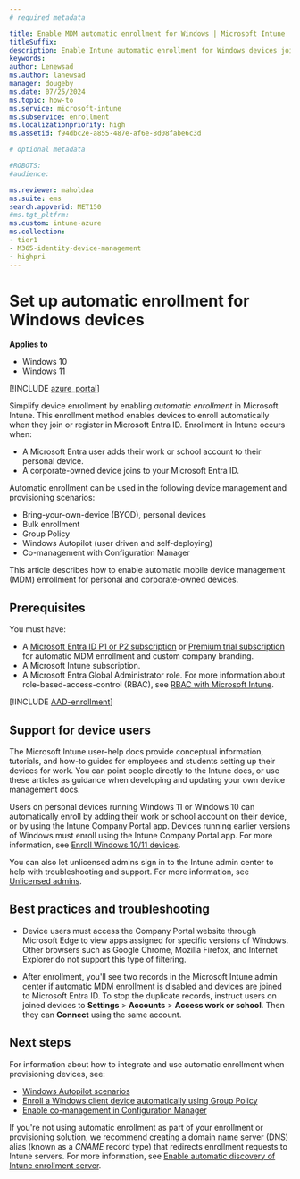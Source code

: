 ```yaml
---
# required metadata

title: Enable MDM automatic enrollment for Windows | Microsoft Intune
titleSuffix:
description: Enable Intune automatic enrollment for Windows devices joining or registering with your Microsoft Entra ID.  
keywords:
author: Lenewsad
ms.author: lanewsad
manager: dougeby
ms.date: 07/25/2024
ms.topic: how-to
ms.service: microsoft-intune
ms.subservice: enrollment
ms.localizationpriority: high
ms.assetid: f94dbc2e-a855-487e-af6e-8d08fabe6c3d

# optional metadata

#ROBOTS:
#audience:

ms.reviewer: maholdaa  
ms.suite: ems
search.appverid: MET150
#ms.tgt_pltfrm:
ms.custom: intune-azure
ms.collection:
- tier1
- M365-identity-device-management
- highpri
---
```


# Set up automatic enrollment for Windows devices  

**Applies to**

- Windows 10
- Windows 11

[!INCLUDE [azure_portal](../includes/azure_portal.md)]

Simplify device enrollment by enabling *automatic enrollment* in Microsoft Intune. This enrollment method enables devices to enroll automatically when they join or register in Microsoft Entra ID. Enrollment in Intune occurs when:  

* A Microsoft Entra user adds their work or school account to their personal device.  
* A corporate-owned device joins to your Microsoft Entra ID.  

Automatic enrollment can be used in the following device management and provisioning scenarios:  

* Bring-your-own-device (BYOD), personal devices   
* Bulk enrollment 
* Group Policy
* Windows Autopilot (user driven and self-deploying)
* Co-management with Configuration Manager    

This article describes how to enable automatic mobile device management (MDM) enrollment for personal and corporate-owned devices.   

## Prerequisites
You must have: 
- A [Microsoft Entra ID P1 or P2 subscription](/azure/active-directory/active-directory-get-started-premium) or [Premium trial subscription](https://go.microsoft.com/fwlink/?LinkID=816845) for automatic MDM enrollment and custom company branding.  
- A Microsoft Intune subscription.  
- A Microsoft Entra Global Administrator role. For more information about role-based-access-control (RBAC), see [RBAC with Microsoft Intune](../fundamentals/role-based-access-control.md).  

[!INCLUDE [AAD-enrollment](../includes/win10-automatic-enrollment-aad.md)]  

## Support for device users  

The Microsoft Intune user-help docs provide conceptual information, tutorials, and how-to guides for employees and students setting up their devices for work. You can point people directly to the Intune docs, or use these articles as guidance when developing and updating your own device management docs.  

Users on personal devices running Windows 11 or Windows 10 can automatically enroll by adding their work or school account on their device, or by using the Intune Company Portal app. Devices running earlier versions of Windows must enroll using the Intune Company Portal app.  For more information, see [Enroll Windows 10/11 devices](../user-help/enroll-windows-10-device.md).  

You can also let unlicensed admins sign in to the Intune admin center to help with troubleshooting and support. For more information, see [Unlicensed admins](../fundamentals/unlicensed-admins.md).  

## Best practices and troubleshooting   

* Device users must access the Company Portal website through Microsoft Edge to view apps assigned for specific versions of Windows. Other browsers such as Google Chrome, Mozilla Firefox, and Internet Explorer do not support this type of filtering.  

* After enrollment, you'll see two records in the Microsoft Intune admin center if automatic MDM enrollment is disabled and devices are joined to Microsoft Entra ID. To stop the duplicate records, instruct users on joined devices to **Settings** > **Accounts** > **Access work or school**. Then they can **Connect** using the same account.  

## Next steps  

For information about how to integrate and use automatic enrollment when provisioning devices, see:  

* [Windows Autopilot scenarios](/autopilot/tutorial/autopilot-scenarios)  
* [Enroll a Windows client device automatically using Group Policy](/windows/client-management/mdm/enroll-a-windows-10-device-automatically-using-group-policy)
* [Enable co-management in Configuration Manager](../../configmgr/comanage/how-to-enable.md)  

If you're not using automatic enrollment as part of your enrollment or provisioning solution, we recommend creating a domain name server (DNS) alias (known as a *CNAME* record type) that redirects enrollment requests to Intune servers. For more information, see [Enable automatic discovery of Intune enrollment server](../enrollment/windows-enrollment-create-cname.md).
